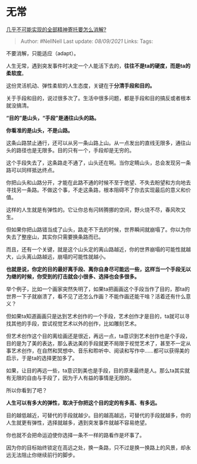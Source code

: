# 无常
[几乎不可能实现的全部精神寄托要怎么消解?](https://www.zhihu.com/question/485146595/answer/2107325411)

> Author: #NellNell 
> Last update: *08/09/2021* 
> Links:
> Tags:   
  
不要消解，只能适应（adapt）。

人生无常，遇到突发事件时决定一个人能活下去的，**往往不是ta的硬度，而是ta的柔软度**。

这份灵活机动、弹性柔软的人生态度，关键在于**分清手段和目的。**

关于手段和目的，说过很多次了。生活中很多问题，都是手段和目的搞反或者根本就没搞清。

**“目的”是山头，“手段”是通往山头的路。**

**你看准的是山头，不是山路。**

这条山路禁止通行，还可以从另一条山路上山。从一点发出的直线无限多，通往山头的路径也是无限多。目的只有一个，手段却是无穷的。

这个手段失去了，这条路走不通了，山头还在啊。当你定睛山头，总会发现另一条路可以同样抵达终点。

你把山头和山路分开，才能在此路不通的时候不至于绝望、不失去盼望和方向地去寻找另一条路。不做这个事，不走这条路，根本阻碍不了你去实现最后的意义和价值。

这样的人生就是有弹性的。它让你总有闪转腾挪的空间，野火烧不尽，春风吹又生。

但如果你把山路错当成了山头，路走不下去的时候，世界瞬间就崩塌了。你以为你失去了整座山，其实你只需要换条路而已。

而且，还有一个关键，就是这个山头定的离山路越近，你的世界崩塌的可能性就越大，山头离山路越远，崩塌的可能性就越小。

**也就是说，你定的目的最好离手段、离你自身尽可能远一些，这样当一个手段无以为继的时候，你受到的打击就会小很多、选择也会多很多。**

举个例子，比如一个画家突然失明了，如果ta把画画这个手段当作了目的，那ta的世界一下子就崩溃了，看不见了还怎么作画？不能作画还能干啥？活着还有什么意义？

但如果ta知道画画只是达到艺术创作的一个手段，艺术创作才是目的，ta就可以寻找其他的手段，尝试视觉艺术以外的创作，比如雕刻艺术。

但艺术创作这个目的离绘画还是很近，再远一点，ta意识到艺术创作也是个手段，目的是为了美的表达，那么表达美的手段就更不局限于视觉艺术了，甚至不一定从事艺术创作，在自然和冥想中、音乐和聆听中、阅读和写作中……都可以获得美的启示，于是ta的选择更加多了。

如果，让目的再远一些，ta意识到美也是手段，目的原来最终是人。那么ta其实就有无限的自由与手段了，因为于人有益的事情是无限的。

所以你看到了吧？

**人生可以有多大的弹性，取决于你把这个目的定的有多高、有多远。**

目的越低越近，可替代的手段就越少。目的越高越远，可替代的手段就越多，你的人生就更有弹性，选择就越多，遇到突发事件就越不容易绝望。

你也就不会把命运迫使你选择一条不一样的路看作是坏事了。

因为你的目标始终锁定在高远之处，换一条路，只不过是换一换路上的风景，却永远无法阻止你继续前行的脚步。